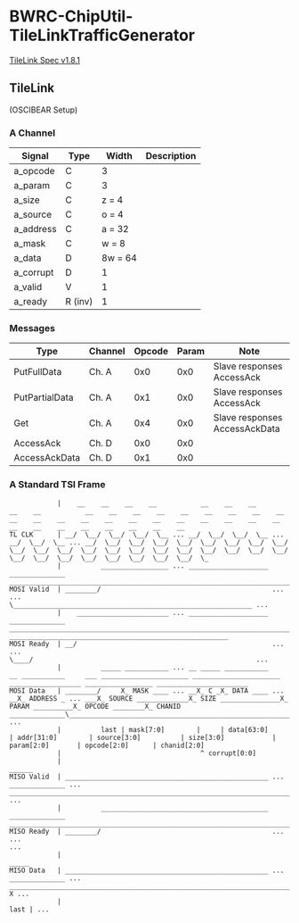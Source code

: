 # BWRC-ChipUtil-TileLinkTrafficGenerator

[TileLink Spec v1.8.1](https://starfivetech.com/uploads/tilelink_spec_1.8.1.pdf)

## TileLink

(OSCIBEAR Setup)

### A Channel

| Signal    | Type    | Width | Description |
| --------- | ------- | ----- | -------- |
| a_opcode  | C       | 3       | |
| a_param   | C       | 3       | |
| a_size    | C       | z = 4   | |
| a_source  | C       | o = 4   | |
| a_address | C       | a = 32  | |
| a_mask    | C       | w = 8   | |
| a_data    | D       | 8w = 64 | |
| a_corrupt | D       | 1       | |
| a_valid   | V       | 1       | |
| a_ready   | R (inv) | 1       | |

### Messages

| Type            | Channel | Opcode | Param | Note                           |
| --------------- | ------- | ------ | ----- | ------------------------------ |
| PutFullData     | Ch. A   | 0x0    | 0x0   | Slave responses AccessAck      |
| PutPartialData  | Ch. A   | 0x1    | 0x0   | Slave responses AccessAck      |
| Get             | Ch. A   | 0x4    | 0x0   | Slave responses AccessAckData  |
| AccessAck       | Ch. D   | 0x0    | 0x0   |                                |
| AccessAckData   | Ch. D   | 0x1    | 0x0   |                                |


### A Standard TSI Frame

```
            |    __    __    __    __           __    __    __           __    __           __    __    __    __    __    __    __    __    __    __    __    __    __    __    __    __    __    __    __    __    __    __    __    __    __    __    __    __    __   
TL CLK      | __/  \__/  \__/  \__/  \__ ... __/  \__/  \__/  \__ ... __/  \__/  \__ ... __/  \__/  \__/  \__/  \__/  \__/  \__/  \__/  \__/  \__/  \__/  \__/  \__/  \__/  \__/  \__/  \__/  \__/  \__/  \__/  \__/  \__/  \__/  \__/  \__/  \__/  \__/  \__/  \__/  \_
            |          _________________ ... ____________________     ______________     ______________________________________________________________________________________________________________
MOSI Valid  | ________/                                           ...                ...                                                                                                               \____________________________________________________________ ...
            |    _______________________ ... ____________________     ______________     ______________________________________________________________________________________________________________      _______________________________________________________
MOSI Ready  | __/                                                 ...                ...                                                                                                               \____/                                                        ...
            |          _____ ___________ ... __ _____ ___________     __ ___________     ___ ______________________ ______________________ __________________ _________________ _______________________
MOSI Data   | ________/     X_ MASK ____ ... __X_ C _X_ DATA ____ ... __X_ ADDRESS _ ... ___X_ SOURCE _____________X_ SIZE _______________X_ PARAM __________X_ OPCODE ________X_ CHANID ______________\____________________________________________________________ ...
            |          last | mask[7:0]        |     | data[63:0]       | addr[31:0]        | source[3:0]          | size[3:0]            | param[2:0]       | opcode[2:0]      | chanid[2:0]
            |                                   ^ corrupt[0:0]
            |                                                                                                                                                                                                                                                 ______
MISO Valid  | ___________________________________________________ ... ______________ ... ____________________________________________________________________________________________________________________________________________________________________/       ...
            |          __________________________________________     ______________     ___________________________________________________________________________________________________________________________________________________________________________
MISO Ready  | ________/                                           ...                ...                                                                                                                                                                             ...
            |                                                                                                                                                                                                                                                 _____
MISO Data   | ___________________________________________________ ... ______________ ... ____________________________________________________________________________________________________________________________________________________________________/     X ...
            |                                                                                                                                                                                                                                                 last | ...
```
